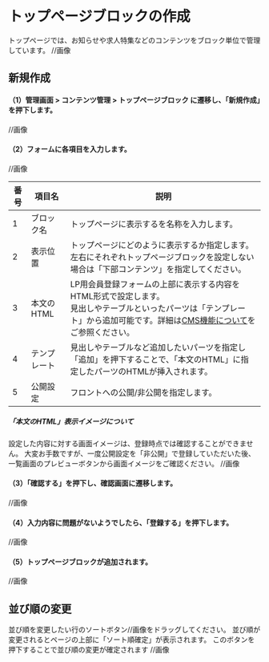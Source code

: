 # トップページブロックの作成
トップページでは、お知らせや求人特集などのコンテンツをブロック単位で管理しています。
//画像

## 新規作成

#### （1）管理画面 > コンテンツ管理 > トップページブロック に遷移し、「新規作成」を押下します。
//画像

#### （2）フォームに各項目を入力します。
//画像

番号 | 項目名 | 説明
------------- | ------------- | ------------- |  
1 | ブロック名 | トップページに表示するを名称を入力します。
2 | 表示位置 | トップページにどのように表示するか指定します。<br>左右にそれぞれトップページブロックを設定しない場合は「下部コンテンツ」を指定してください。
3 | 本文のHTML | LP用会員登録フォームの上部に表示する内容をHTML形式で設定します。<br>見出しやテーブルといったパーツは「テンプレート」から追加可能です。詳細は[CMS機能について](https://github.com/e2info/hrdeli-docs/manual/cms_images.md)をご参照ください。
4 | テンプレート | 見出しやテーブルなど追加したいパーツを指定し「追加」を押下することで、「本文のHTML」に指定したパーツのHTMLが挿入されます。
5 | 公開設定 | フロントへの公開/非公開を指定します。

##### 「本文のHTML」表示イメージについて
設定した内容に対する画面イメージは、登録時点では確認することができません。
大変お手数ですが、一度公開設定を「非公開」で登録していただいた後、一覧画面のプレビューボタンから画面イメージをご確認ください。
//画像

#### （3）「確認する」を押下し、確認画面に遷移します。
//画像

#### （4）入力内容に問題がないようでしたら、「登録する」を押下します。
//画像

#### （5）トップページブロックが追加されます。
//画像

## 並び順の変更
並び順を変更したい行のソートボタン//画像をドラッグしてください。
並び順が変更されるとページの上部に「ソート順確定」が表示されます。
このボタンを押下することで並び順の変更が確定されます
//画像